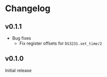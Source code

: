 # Changelog

## v0.1.1

* Bug fixes
  * Fix register offsets for `DS3231.set_time/2`

## v0.1.0

Initial release
